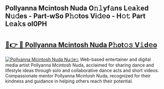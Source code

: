 ## Pollyanna Mcintosh Nuda O𝚗𝚕yf𝚊ns L𝚎a𝚔ed N𝚞𝚍es - Part-wSo P𝚑𝚘tos Vi𝚍𝚎o - H𝚘𝚝 Part L𝚎a𝚔s oI0PH

# <h2><a href="http://kfbta1.oniu.top/?m=Pollyanna+Mcintosh+Nuda">🔗👉 🔴 Pollyanna Mcintosh Nuda P𝚑ot𝚘𝚜 V𝚒d𝚎o</a></h2>

[![Pollyanna Mcintosh Nuda Nu𝚍e𝚜](https://i.imgur.com/0qMVB7G.gif)](http://kfbta1.oniu.top/?m=Pollyanna+Mcintosh+Nuda)
Web-based entertainer and digital media artist Pollyanna Mcintosh Nuda, acclaimed for sharing dance and lifestyle ideas through solo and collaborative dance acts and short videos. Compassionate mentor Pollyanna Mcintosh Nuda, recognized for their kindness and guidance in helping others reach their potential.  
